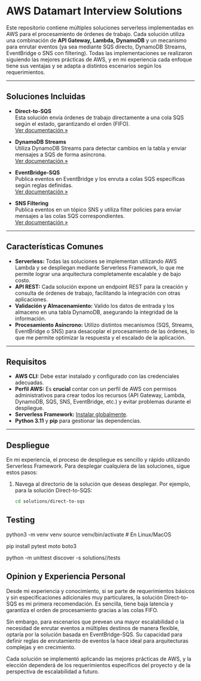 # AWS Datamart Interview Solutions

Este repositorio contiene múltiples soluciones serverless implementadas en AWS para el procesamiento de órdenes de trabajo. Cada solución utiliza una combinación de **API Gateway, Lambda, DynamoDB** y un mecanismo para enrutar eventos (ya sea mediante SQS directo, DynamoDB Streams, EventBridge o SNS con filtering). Todas las implementaciones se realizaron siguiendo las mejores prácticas de AWS, y en mi experiencia cada enfoque tiene sus ventajas y se adapta a distintos escenarios según los requerimientos.

---

## Soluciones Incluidas

- **Direct-to-SQS**  
  Esta solución envía órdenes de trabajo directamente a una cola SQS según el estado, garantizando el orden (FIFO).  
  [Ver documentación »](./solutions/direct-to-sqs/README.md)

- **DynamoDB Streams**  
  Utiliza DynamoDB Streams para detectar cambios en la tabla y enviar mensajes a SQS de forma asíncrona.  
  [Ver documentación »](./solutions/dynamo-streams/README.md)

- **EventBridge-SQS**  
  Publica eventos en EventBridge y los enruta a colas SQS específicas según reglas definidas.  
  [Ver documentación »](./solutions/eventbridge-sqs/README.md)

- **SNS Filtering**  
  Publica eventos en un tópico SNS y utiliza filter policies para enviar mensajes a las colas SQS correspondientes.  
  [Ver documentación »](./solutions/sns-filtering/README.md)

---

## Características Comunes

- **Serverless:** Todas las soluciones se implementan utilizando AWS Lambda y se despliegan mediante Serverless Framework, lo que me permite lograr una arquitectura completamente escalable y de bajo costo.
- **API REST:** Cada solución expone un endpoint REST para la creación y consulta de órdenes de trabajo, facilitando la integración con otras aplicaciones.
- **Validación y Almacenamiento:** Valido los datos de entrada y los almaceno en una tabla DynamoDB, asegurando la integridad de la información.
- **Procesamiento Asíncrono:** Utilizo distintos mecanismos (SQS, Streams, EventBridge o SNS) para desacoplar el procesamiento de las órdenes, lo que me permite optimizar la respuesta y el escalado de la aplicación.

---

## Requisitos

- **AWS CLI:** Debe estar instalado y configurado con las credenciales adecuadas.
- **Perfil AWS:** Es **crucial** contar con un perfil de AWS con permisos administrativos para crear todos los recursos (API Gateway, Lambda, DynamoDB, SQS, SNS, EventBridge, etc.) y evitar problemas durante el despliegue.
- **Serverless Framework:** [Instalar globalmente](https://www.serverless.com/framework/docs/getting-started/).
- **Python 3.11** y **pip** para gestionar las dependencias.

---

## Despliegue

En mi experiencia, el proceso de despliegue es sencillo y rápido utilizando Serverless Framework. Para desplegar cualquiera de las soluciones, sigue estos pasos:

1. Navega al directorio de la solución que deseas desplegar. Por ejemplo, para la solución Direct-to-SQS:
   ```bash
   cd solutions/direct-to-sqs
    ```
## Testing

python3 -m venv venv
source venv/bin/activate   # En Linux/MacOS

pip install pytest moto boto3

python -m unittest discover -s solutions/<solution>/tests

## Opinion y Experiencia Personal

Desde mi experiencia y conocimiento, si se parte de requerimientos básicos y sin especificaciones adicionales muy particulares, la solución Direct-to-SQS es mi primera recomendación. Es sencilla, tiene baja latencia y garantiza el orden de procesamiento gracias a las colas FIFO.

Sin embargo, para escenarios que prevean una mayor escalabilidad o la necesidad de enrutar eventos a múltiples destinos de manera flexible, optaría por la solución basada en EventBridge-SQS. Su capacidad para definir reglas de enrutamiento de eventos la hace ideal para arquitecturas complejas y en crecimiento.

Cada solución se implementó aplicando las mejores prácticas de AWS, y la elección dependerá de los requerimientos específicos del proyecto y de la perspectiva de escalabilidad a futuro.
